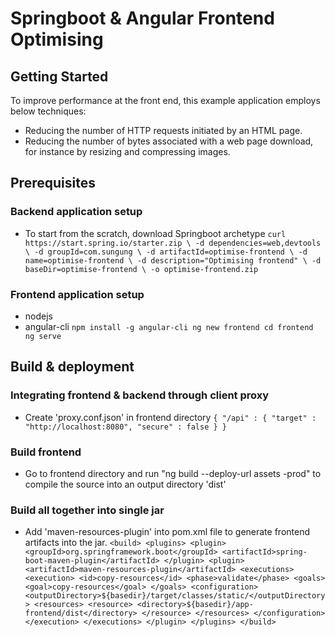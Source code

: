 # Springboot & Angular Frontend Optimising

## Getting Started
To improve performance at the front end, this example application employs below techniques:
 * Reducing the number of HTTP requests initiated by an HTML page.
 * Reducing the number of bytes associated with a web page download, for instance by resizing and compressing images.

## Prerequisites
  
### Backend application setup 
 * To start from the scratch, download Springboot archetype
`curl https://start.spring.io/starter.zip \
-d dependencies=web,devtools \
-d groupId=com.sungung \
-d artifactId=optimise-frontend \
-d name=optimise-frontend \
-d description="Optimising frontend" \
-d baseDir=optimise-frontend \
-o optimise-frontend.zip`

### Frontend application setup
 * nodejs
 * angular-cli
`npm install -g angular-cli
ng new frontend
cd frontend
ng serve`

## Build & deployment
### Integrating frontend & backend through client proxy
 * Create 'proxy.conf.json' in frontend directory
`{
 "/api" : {
  "target" : "http://localhost:8080",
  "secure" : false
 }
}`
 
### Build frontend
 * Go to frontend directory and run "ng build --deploy-url assets -prod" to compile the source into an output directory 'dist'

### Build all together into single jar
 * Add 'maven-resources-plugin' into pom.xml file to generate frontend artifacts into the jar.
`<build>
	<plugins>
		<plugin>
			<groupId>org.springframework.boot</groupId>
			<artifactId>spring-boot-maven-plugin</artifactId>
		</plugin>
		<plugin>
			<artifactId>maven-resources-plugin</artifactId>
			<executions>
				<execution>
					<id>copy-resources</id>
					<phase>validate</phase>
					<goals>
						<goal>copy-resources</goal>
					</goals>
					<configuration>
						<outputDirectory>${basedir}/target/classes/static/</outputDirectory>
						<resources>
							<resource>
								<directory>${basedir}/app-frontend/dist</directory>
							</resource>
						</resources>
					</configuration>
				</execution>
			</executions>
		</plugin>
	</plugins>
</build>`	
 


